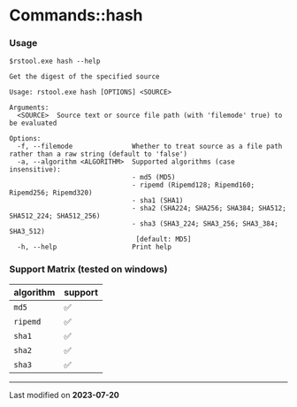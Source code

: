# Commands::hash

### Usage

```
$rstool.exe hash --help

Get the digest of the specified source

Usage: rstool.exe hash [OPTIONS] <SOURCE>

Arguments:
  <SOURCE>  Source text or source file path (with 'filemode' true) to be evaluated

Options:
  -f, --filemode               Whether to treat source as a file path rather than a raw string (default to 'false')
  -a, --algorithm <ALGORITHM>  Supported algorithms (case insensitive):
                               - md5 (MD5)
                               - ripemd (Ripemd128; Ripemd160; Ripemd256; Ripemd320)
                               - sha1 (SHA1)
                               - sha2 (SHA224; SHA256; SHA384; SHA512; SHA512_224; SHA512_256)
                               - sha3 (SHA3_224; SHA3_256; SHA3_384; SHA3_512)
                                [default: MD5]
  -h, --help                   Print help
```

### Support Matrix (tested on windows)

| algorithm | support |
|-----------|---------|
| `md5`     | ✅       |
| `ripemd`  | ✅       |
| `sha1`    | ✅       |
| `sha2`    | ✅       |
| `sha3`    | ✅       |

---

Last modified on **2023-07-20**